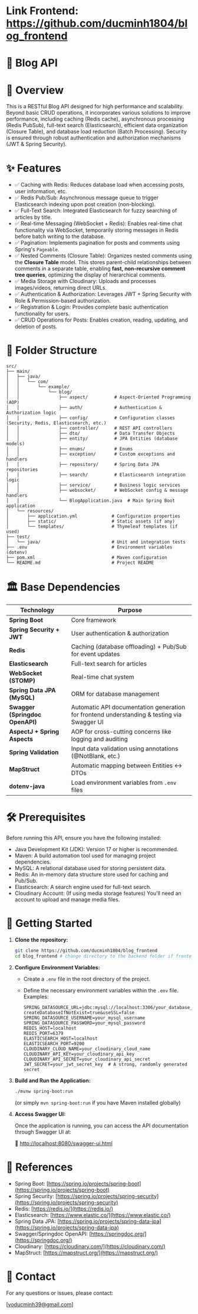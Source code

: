 # Link Frontend: https://github.com/ducminh1804/blog_frontend
# 📝 Blog API

# 🎥 Overview

This is a RESTful Blog API designed for high performance and scalability. Beyond basic CRUD operations, it incorporates various solutions to improve performance, including caching (Redis cache), asynchronous processing (Redis PubSub), full-text search (Elasticsearch), efficient data organization (Closure Table), and database load reduction (Batch Processing). Security is ensured through robust authentication and authorization mechanisms (JWT & Spring Security).

# ✨ Features

*   ✅ Caching with Redis: Reduces database load when accessing posts, user information, etc.
*   ✅ Redis Pub/Sub: Asynchronous message queue to trigger Elasticsearch indexing upon post creation (non-blocking).
*   ✅ Full-Text Search: Integrated Elasticsearch for fuzzy searching of articles by title.
*   ✅ Real-time Messaging (WebSocket + Redis): Enables real-time chat functionality via WebSocket, temporarily storing messages in Redis before batch writing to the database.
*   ✅ Pagination: Implements pagination for posts and comments using Spring's `Pageable`.
*   ✅ Nested Comments (Closure Table): Organizes nested comments using the **Closure Table** model. This stores parent-child relationships between comments in a separate table, enabling **fast, non-recursive comment tree queries**, optimizing the display of hierarchical comments.
*   ✅ Media Storage with Cloudinary: Uploads and processes images/videos, returning direct URLs.
*   ✅ Authentication & Authorization: Leverages JWT + Spring Security with Role & Permission-based authorization.
*   ✅ Registration & Login: Provides complete basic authentication functionality for users.
*   ✅ CRUD Operations for Posts: Enables creation, reading, updating, and deletion of posts.

# 📂 Folder Structure
```plaintext
src/
├── main/
│   ├── java/
│   │   └── com/
│   │       └── example/
│   │           └── blog/
│   │               ├── aspect/          # Aspect-Oriented Programming (AOP)
│   │               ├── auth/            # Authentication & Authorization logic
│   │               ├── config/          # Configuration classes (Security, Redis, Elasticsearch, etc.)
│   │               ├── controller/      # REST API controllers
│   │               ├── dto/             # Data Transfer Objects
│   │               ├── entity/          # JPA Entities (database models)
│   │               ├── enums/           # Enums
│   │               ├── exception/       # Custom exceptions and handlers
│   │               ├── repository/      # Spring Data JPA repositories
│   │               ├── search/          # Elasticsearch integration logic
│   │               ├── service/         # Business logic services
│   │               ├── websocket/       # WebSocket config & message handlers
│   │               └── BlogApplication.java  # Main Spring Boot application
│   └── resources/
│       ├── application.yml             # Configuration properties
│       ├── static/                     # Static assets (if any)
│       └── templates/                  # Thymeleaf templates (if used)
├── test/
│   └── java/                           # Unit and integration tests
├── .env                                # Environment variables (dotenv)
├── pom.xml                             # Maven configuration
└── README.md                           # Project README
```

# 🏛️ Base Dependencies

| Technology                 | Purpose                                          |
| -------------------------- | ------------------------------------------------- |
| **Spring Boot**          | Core framework                                   |
| **Spring Security + JWT**  | User authentication & authorization              |
| **Redis**                | Caching (database offloading) + Pub/Sub for event updates |
| **Elasticsearch**        | Full-text search for articles                     |
| **WebSocket (STOMP)**    | Real-time chat system                            |
| **Spring Data JPA (MySQL)** | ORM for database management                      |
| **Swagger (Springdoc OpenAPI)** | Automatic API documentation generation for frontend understanding & testing via Swagger UI |
| **AspectJ + Spring Aspects** | AOP for cross-cutting concerns like logging and auditing |
| **Spring Validation**     | Input data validation using annotations (@NotBlank, etc.) |
| **MapStruct**             | Automatic mapping between Entities ↔ DTOs        |
| **dotenv-java**             | Load environment variables from `.env` files      |

# 🛠️ Prerequisites

Before running this API, ensure you have the following installed:

*   Java Development Kit (JDK): Version 17 or higher is recommended.
*   Maven: A build automation tool used for managing project dependencies.
*   MySQL: A relational database used for storing persistent data.
*   Redis: An in-memory data structure store used for caching and Pub/Sub.
*   Elasticsearch: A search engine used for full-text search.
*   Cloudinary Account: (If using media storage features) You'll need an account to upload and manage media files.

# 🚀 Getting Started

1.  **Clone the repository:**

    ```bash
    git clone https://github.com/ducminh1804/blog_frontend
    cd blog_frontend # change directory to the backend folder if frontend and backend are in the same repo
    ```

2.  **Configure Environment Variables:**

    *   Create a `.env` file in the root directory of the project.
    *   Define the necessary environment variables within the `.env` file. Examples:

        ```
        SPRING_DATASOURCE_URL=jdbc:mysql://localhost:3306/your_database_name?createDatabaseIfNotExist=true&useSSL=false
        SPRING_DATASOURCE_USERNAME=your_mysql_username
        SPRING_DATASOURCE_PASSWORD=your_mysql_password
        REDIS_HOST=localhost
        REDIS_PORT=6379
        ELASTICSEARCH_HOST=localhost
        ELASTICSEARCH_PORT=9200
        CLOUDINARY_CLOUD_NAME=your_cloudinary_cloud_name
        CLOUDINARY_API_KEY=your_cloudinary_api_key
        CLOUDINARY_API_SECRET=your_cloudinary_api_secret
        JWT_SECRET=your_jwt_secret_key  # A strong, randomly generated secret
        ```

3.  **Build and Run the Application:**

    ```bash
    ./mvnw spring-boot:run
    ```

    (or simply `mvn spring-boot:run` if you have Maven installed globally)

4.  **Access Swagger UI:**

    Once the application is running, you can access the API documentation through Swagger UI at:

    🔗 [http://localhost:8080/swagger-ui.html](http://localhost:8080/swagger-ui.html)

# 🔗 References

*   Spring Boot: [https://spring.io/projects/spring-boot](https://spring.io/projects/spring-boot)
*   Spring Security: [https://spring.io/projects/spring-security](https://spring.io/projects/spring-security)
*   Redis: [https://redis.io/](https://redis.io/)
*   Elasticsearch: [https://www.elastic.co/](https://www.elastic.co/)
*   Spring Data JPA: [https://spring.io/projects/spring-data-jpa](https://spring.io/projects/spring-data-jpa)
*   Swagger/Springdoc OpenAPI: [https://springdoc.org/](https://springdoc.org/)
*   Cloudinary: [https://cloudinary.com/](https://cloudinary.com/)
*   MapStruct: [https://mapstruct.org/](https://mapstruct.org/)

# 📧 Contact

For any questions or issues, please contact:

[voducminh39@gmail.com]
